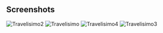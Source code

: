 ## Screenshots

![Travelisimo2](https://user-images.githubusercontent.com/24371316/133216058-070ad408-c65a-495d-ac28-f20333951466.jpg)
![Travelisimo](https://user-images.githubusercontent.com/24371316/133216085-a01e7a54-eb5e-46ac-8a47-f2e88a7dab39.jpg)
![Travelisimo4](https://user-images.githubusercontent.com/24371316/133216095-f195e1bf-0e9b-4415-bcb8-3c5d0a211813.jpg)
![Travelisimo3](https://user-images.githubusercontent.com/24371316/133216107-050963af-70b4-4e02-9b91-c5bb970c131e.jpg)
